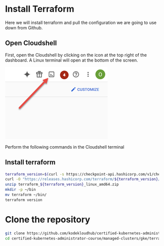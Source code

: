 # Install Terraform

Here we will install terraform and pull the configuration we are going to use down from Github.

## Open Cloudshell

First, open the Cloudshell by clicking on the icon at the top right of the dashboard. A Linux terminal will open at the bottom of the screen.

![image](../images/02-cloudshell.png)

Perform the following commands in the Cloudshell terminal

## Install terraform

```bash
terraform_version=$(curl -s https://checkpoint-api.hashicorp.com/v1/check/terraform | jq -r -M '.current_version')
curl -O "https://releases.hashicorp.com/terraform/${terraform_version}/terraform_${terraform_version}_linux_amd64.zip"
unzip terraform_${terraform_version}_linux_amd64.zip
mkdir -p ~/bin
mv terraform ~/bin/
terraform version
```

# Clone the repository

```bash
git clone https://github.com/kodekloudhub/certified-kubernetes-administrator-course.git
cd certified-kubernetes-administrator-course/managed-clusters/gke/terraform
```

